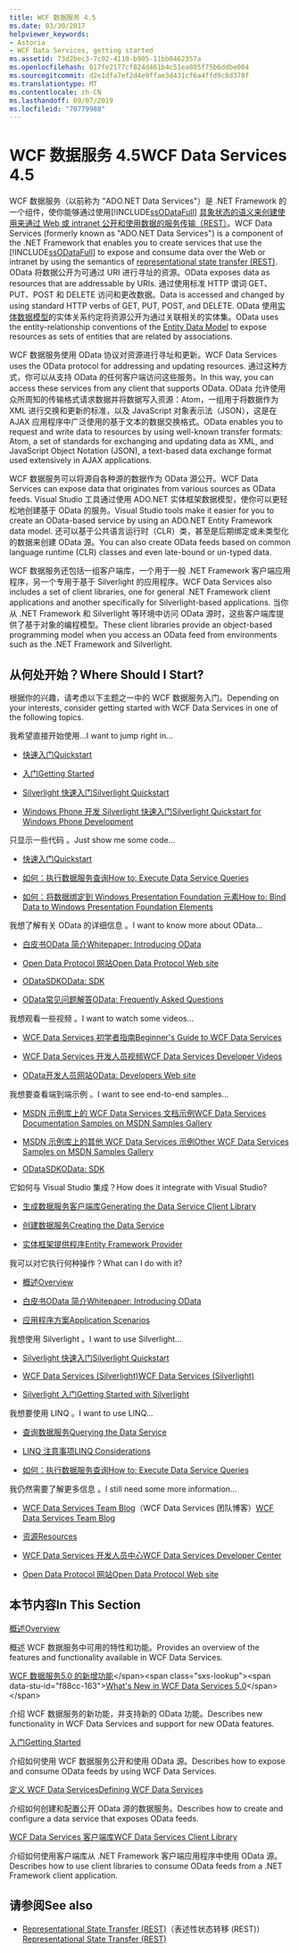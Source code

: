 ```yaml
---
title: WCF 数据服务 4.5
ms.date: 03/30/2017
helpviewer_keywords:
- Astoria
- WCF Data Services, getting started
ms.assetid: 73d2bec3-7c92-4110-b905-11bb0462357a
ms.openlocfilehash: 017fe2177cf824d461b4c51ea805f75b6ddbe064
ms.sourcegitcommit: d2e1dfa7ef2d4e9ffae3d431cf6a4ffd9c8d378f
ms.translationtype: MT
ms.contentlocale: zh-CN
ms.lasthandoff: 09/07/2019
ms.locfileid: "70779988"
---
```

# <a name="wcf-data-services-45"></a><span data-ttu-id="f88cc-102">WCF 数据服务 4.5</span><span class="sxs-lookup"><span data-stu-id="f88cc-102">WCF Data Services 4.5</span></span>

<span data-ttu-id="f88cc-103">WCF 数据服务（以前称为 "ADO.NET Data Services"）是 .NET Framework 的一个组件，使你能够通过使用[!INCLUDE[ssODataFull](../../../../includes/ssodatafull-md.md)] [具象状态的语义来创建使用来通过 Web 或 intranet 公开和使用数据的服务传输（REST）](https://go.microsoft.com/fwlink/?LinkId=113919)。</span><span class="sxs-lookup"><span data-stu-id="f88cc-103">WCF Data Services (formerly known as "ADO.NET Data Services") is a component of the .NET Framework that enables you to create services that use the [!INCLUDE[ssODataFull](../../../../includes/ssodatafull-md.md)] to expose and consume data over the Web or intranet by using the semantics of [representational state transfer (REST)](https://go.microsoft.com/fwlink/?LinkId=113919).</span></span> <span data-ttu-id="f88cc-104">OData 将数据公开为可通过 URI 进行寻址的资源。</span><span class="sxs-lookup"><span data-stu-id="f88cc-104">OData exposes data as resources that are addressable by URIs.</span></span> <span data-ttu-id="f88cc-105">通过使用标准 HTTP 谓词 GET、PUT、POST 和 DELETE 访问和更改数据。</span><span class="sxs-lookup"><span data-stu-id="f88cc-105">Data is accessed and changed by using standard HTTP verbs of GET, PUT, POST, and DELETE.</span></span> <span data-ttu-id="f88cc-106">OData 使用[实体数据模型](../adonet/entity-data-model.md)的实体关系约定将资源公开为通过关联相关的实体集。</span><span class="sxs-lookup"><span data-stu-id="f88cc-106">OData uses the entity-relationship conventions of the [Entity Data Model](../adonet/entity-data-model.md) to expose resources as sets of entities that are related by associations.</span></span>

<span data-ttu-id="f88cc-107">WCF 数据服务使用 OData 协议对资源进行寻址和更新。</span><span class="sxs-lookup"><span data-stu-id="f88cc-107">WCF Data Services uses the OData protocol for addressing and updating resources.</span></span> <span data-ttu-id="f88cc-108">通过这种方式，你可以从支持 OData 的任何客户端访问这些服务。</span><span class="sxs-lookup"><span data-stu-id="f88cc-108">In this way, you can access these services from any client that supports OData.</span></span> <span data-ttu-id="f88cc-109">OData 允许使用众所周知的传输格式请求数据并将数据写入资源：Atom，一组用于将数据作为 XML 进行交换和更新的标准，以及 JavaScript 对象表示法（JSON），这是在 AJAX 应用程序中广泛使用的基于文本的数据交换格式。</span><span class="sxs-lookup"><span data-stu-id="f88cc-109">OData enables you to request and write data to resources by using well-known transfer formats: Atom, a set of standards for exchanging and updating data as XML, and JavaScript Object Notation (JSON), a text-based data exchange format used extensively in AJAX applications.</span></span>

<span data-ttu-id="f88cc-110">WCF 数据服务可以将源自各种源的数据作为 OData 源公开。</span><span class="sxs-lookup"><span data-stu-id="f88cc-110">WCF Data Services can expose data that originates from various sources as OData feeds.</span></span> <span data-ttu-id="f88cc-111">Visual Studio 工具通过使用 ADO.NET 实体框架数据模型，使你可以更轻松地创建基于 OData 的服务。</span><span class="sxs-lookup"><span data-stu-id="f88cc-111">Visual Studio tools make it easier for you to create an OData-based service by using an ADO.NET Entity Framework data model.</span></span> <span data-ttu-id="f88cc-112">还可以基于公共语言运行时（CLR）类，甚至是后期绑定或未类型化的数据来创建 OData 源。</span><span class="sxs-lookup"><span data-stu-id="f88cc-112">You can also create OData feeds based on common language runtime (CLR) classes and even late-bound or un-typed data.</span></span>

<span data-ttu-id="f88cc-113">WCF 数据服务还包括一组客户端库，一个用于一般 .NET Framework 客户端应用程序，另一个专用于基于 Silverlight 的应用程序。</span><span class="sxs-lookup"><span data-stu-id="f88cc-113">WCF Data Services also includes a set of client libraries, one for general .NET Framework client applications and another specifically for Silverlight-based applications.</span></span> <span data-ttu-id="f88cc-114">当你从 .NET Framework 和 Silverlight 等环境中访问 OData 源时，这些客户端库提供了基于对象的编程模型。</span><span class="sxs-lookup"><span data-stu-id="f88cc-114">These client libraries provide an object-based programming model when you access an OData feed from environments such as the .NET Framework and Silverlight.</span></span>

## <a name="where-should-i-start"></a><span data-ttu-id="f88cc-115">从何处开始？</span><span class="sxs-lookup"><span data-stu-id="f88cc-115">Where Should I Start?</span></span>

<span data-ttu-id="f88cc-116">根据你的兴趣，请考虑以下主题之一中的 WCF 数据服务入门。</span><span class="sxs-lookup"><span data-stu-id="f88cc-116">Depending on your interests, consider getting started with WCF Data Services in one of the following topics.</span></span>

<span data-ttu-id="f88cc-117">我希望直接开始使用...</span><span class="sxs-lookup"><span data-stu-id="f88cc-117">I want to jump right in...</span></span>

- [<span data-ttu-id="f88cc-118">快速入门</span><span class="sxs-lookup"><span data-stu-id="f88cc-118">Quickstart</span></span>](quickstart-wcf-data-services.md)

- [<span data-ttu-id="f88cc-119">入门</span><span class="sxs-lookup"><span data-stu-id="f88cc-119">Getting Started</span></span>](getting-started-with-wcf-data-services.md)

- [<span data-ttu-id="f88cc-120">Silverlight 快速入门</span><span class="sxs-lookup"><span data-stu-id="f88cc-120">Silverlight Quickstart</span></span>](https://go.microsoft.com/fwlink/?LinkID=192782)

- [<span data-ttu-id="f88cc-121">Windows Phone 开发 Silverlight 快速入门</span><span class="sxs-lookup"><span data-stu-id="f88cc-121">Silverlight Quickstart for Windows Phone Development</span></span>](https://go.microsoft.com/fwlink/?LinkID=214535)

<span data-ttu-id="f88cc-122">只显示一些代码 。</span><span class="sxs-lookup"><span data-stu-id="f88cc-122">Just show me some code...</span></span>

- [<span data-ttu-id="f88cc-123">快速入门</span><span class="sxs-lookup"><span data-stu-id="f88cc-123">Quickstart</span></span>](quickstart-wcf-data-services.md)

- [<span data-ttu-id="f88cc-124">如何：执行数据服务查询</span><span class="sxs-lookup"><span data-stu-id="f88cc-124">How to: Execute Data Service Queries</span></span>](how-to-execute-data-service-queries-wcf-data-services.md)

- [<span data-ttu-id="f88cc-125">如何：将数据绑定到 Windows Presentation Foundation 元素</span><span class="sxs-lookup"><span data-stu-id="f88cc-125">How to: Bind Data to Windows Presentation Foundation Elements</span></span>](bind-data-to-wpf-elements-wcf-data-services.md)

<span data-ttu-id="f88cc-126">我想了解有关 OData 的详细信息 。</span><span class="sxs-lookup"><span data-stu-id="f88cc-126">I want to know more about OData...</span></span>

- [<span data-ttu-id="f88cc-127">白皮书OData 简介</span><span class="sxs-lookup"><span data-stu-id="f88cc-127">Whitepaper: Introducing OData</span></span>](https://go.microsoft.com/fwlink/?LinkId=220867)

- [<span data-ttu-id="f88cc-128">Open Data Protocol 网站</span><span class="sxs-lookup"><span data-stu-id="f88cc-128">Open Data Protocol Web site</span></span>](https://go.microsoft.com/fwlink/?LinkID=184554)

- [<span data-ttu-id="f88cc-129">ODataSDK</span><span class="sxs-lookup"><span data-stu-id="f88cc-129">OData: SDK</span></span>](https://go.microsoft.com/fwlink/?LinkID=185248)

- [<span data-ttu-id="f88cc-130">OData常见问题解答</span><span class="sxs-lookup"><span data-stu-id="f88cc-130">OData: Frequently Asked Questions</span></span>](https://go.microsoft.com/fwlink/?LinkId=185867)

<span data-ttu-id="f88cc-131">我想观看一些视频 。</span><span class="sxs-lookup"><span data-stu-id="f88cc-131">I want to watch some videos...</span></span>

- [<span data-ttu-id="f88cc-132">WCF Data Services 初学者指南</span><span class="sxs-lookup"><span data-stu-id="f88cc-132">Beginner's Guide to WCF Data Services</span></span>](https://go.microsoft.com/fwlink/?LinkId=220864)

- [<span data-ttu-id="f88cc-133">WCF Data Services 开发人员视频</span><span class="sxs-lookup"><span data-stu-id="f88cc-133">WCF Data Services Developer Videos</span></span>](https://go.microsoft.com/fwlink/?LinkId=220861)

- [<span data-ttu-id="f88cc-134">OData开发人员网站</span><span class="sxs-lookup"><span data-stu-id="f88cc-134">OData: Developers Web site</span></span>](https://go.microsoft.com/fwlink/?LinkId=185866)

<span data-ttu-id="f88cc-135">我想要查看端到端示例 。</span><span class="sxs-lookup"><span data-stu-id="f88cc-135">I want to see end-to-end samples...</span></span>

- [<span data-ttu-id="f88cc-136">MSDN 示例库上的 WCF Data Services 文档示例</span><span class="sxs-lookup"><span data-stu-id="f88cc-136">WCF Data Services Documentation Samples on MSDN Samples Gallery</span></span>](https://go.microsoft.com/fwlink/?LinkID=220865)

- [<span data-ttu-id="f88cc-137">MSDN 示例库上的其他 WCF Data Services 示例</span><span class="sxs-lookup"><span data-stu-id="f88cc-137">Other WCF Data Services Samples on MSDN Samples Gallery</span></span>](https://go.microsoft.com/fwlink/?LinkId=220866)

- [<span data-ttu-id="f88cc-138">ODataSDK</span><span class="sxs-lookup"><span data-stu-id="f88cc-138">OData: SDK</span></span>](https://go.microsoft.com/fwlink/?LinkID=185248)

<span data-ttu-id="f88cc-139">它如何与 Visual Studio 集成？</span><span class="sxs-lookup"><span data-stu-id="f88cc-139">How does it integrate with Visual Studio?</span></span>

- [<span data-ttu-id="f88cc-140">生成数据服务客户端库</span><span class="sxs-lookup"><span data-stu-id="f88cc-140">Generating the Data Service Client Library</span></span>](generating-the-data-service-client-library-wcf-data-services.md)

- [<span data-ttu-id="f88cc-141">创建数据服务</span><span class="sxs-lookup"><span data-stu-id="f88cc-141">Creating the Data Service</span></span>](creating-the-data-service.md)

- [<span data-ttu-id="f88cc-142">实体框架提供程序</span><span class="sxs-lookup"><span data-stu-id="f88cc-142">Entity Framework Provider</span></span>](entity-framework-provider-wcf-data-services.md)

<span data-ttu-id="f88cc-143">我可以对它执行何种操作？</span><span class="sxs-lookup"><span data-stu-id="f88cc-143">What can I do with it?</span></span>

- [<span data-ttu-id="f88cc-144">概述</span><span class="sxs-lookup"><span data-stu-id="f88cc-144">Overview</span></span>](wcf-data-services-overview.md)

- [<span data-ttu-id="f88cc-145">白皮书OData 简介</span><span class="sxs-lookup"><span data-stu-id="f88cc-145">Whitepaper: Introducing OData</span></span>](https://go.microsoft.com/fwlink/?LinkId=220867)

- [<span data-ttu-id="f88cc-146">应用程序方案</span><span class="sxs-lookup"><span data-stu-id="f88cc-146">Application Scenarios</span></span>](application-scenarios-wcf-data-services.md)

<span data-ttu-id="f88cc-147">我想使用 Silverlight 。</span><span class="sxs-lookup"><span data-stu-id="f88cc-147">I want to use Silverlight...</span></span>

- [<span data-ttu-id="f88cc-148">Silverlight 快速入门</span><span class="sxs-lookup"><span data-stu-id="f88cc-148">Silverlight Quickstart</span></span>](https://go.microsoft.com/fwlink/?LinkID=192782)

- [<span data-ttu-id="f88cc-149">WCF Data Services (Silverlight)</span><span class="sxs-lookup"><span data-stu-id="f88cc-149">WCF Data Services (Silverlight)</span></span>](https://go.microsoft.com/fwlink/?LinkID=143149)

- [<span data-ttu-id="f88cc-150">Silverlight 入门</span><span class="sxs-lookup"><span data-stu-id="f88cc-150">Getting Started with Silverlight</span></span>](https://go.microsoft.com/fwlink/?LinkId=148366)

<span data-ttu-id="f88cc-151">我想要使用 LINQ 。</span><span class="sxs-lookup"><span data-stu-id="f88cc-151">I want to use LINQ...</span></span>

- [<span data-ttu-id="f88cc-152">查询数据服务</span><span class="sxs-lookup"><span data-stu-id="f88cc-152">Querying the Data Service</span></span>](querying-the-data-service-wcf-data-services.md)

- [<span data-ttu-id="f88cc-153">LINQ 注意事项</span><span class="sxs-lookup"><span data-stu-id="f88cc-153">LINQ Considerations</span></span>](linq-considerations-wcf-data-services.md)

- [<span data-ttu-id="f88cc-154">如何：执行数据服务查询</span><span class="sxs-lookup"><span data-stu-id="f88cc-154">How to: Execute Data Service Queries</span></span>](how-to-execute-data-service-queries-wcf-data-services.md)

<span data-ttu-id="f88cc-155">我仍然需要了解更多信息 。</span><span class="sxs-lookup"><span data-stu-id="f88cc-155">I still need some more information...</span></span>

- <span data-ttu-id="f88cc-156">[WCF Data Services Team Blog](https://go.microsoft.com/fwlink/?LinkID=150511)（WCF Data Services 团队博客）</span><span class="sxs-lookup"><span data-stu-id="f88cc-156">[WCF Data Services Team Blog](https://go.microsoft.com/fwlink/?LinkID=150511)</span></span>

- [<span data-ttu-id="f88cc-157">资源</span><span class="sxs-lookup"><span data-stu-id="f88cc-157">Resources</span></span>](wcf-data-services-resources.md)

- [<span data-ttu-id="f88cc-158">WCF Data Services 开发人员中心</span><span class="sxs-lookup"><span data-stu-id="f88cc-158">WCF Data Services Developer Center</span></span>](https://go.microsoft.com/fwlink/?LinkId=220868)

- [<span data-ttu-id="f88cc-159">Open Data Protocol 网站</span><span class="sxs-lookup"><span data-stu-id="f88cc-159">Open Data Protocol Web site</span></span>](https://go.microsoft.com/fwlink/?LinkID=184554)

## <a name="in-this-section"></a><span data-ttu-id="f88cc-160">本节内容</span><span class="sxs-lookup"><span data-stu-id="f88cc-160">In This Section</span></span>

[<span data-ttu-id="f88cc-161">概述</span><span class="sxs-lookup"><span data-stu-id="f88cc-161">Overview</span></span>](wcf-data-services-overview.md)

<span data-ttu-id="f88cc-162">概述 WCF 数据服务中可用的特性和功能。</span><span class="sxs-lookup"><span data-stu-id="f88cc-162">Provides an overview of the features and functionality available in WCF Data Services.</span></span>

<span data-ttu-id="f88cc-163">[WCF 数据服务5.0 的新增功能](https://docs.microsoft.com/previous-versions/dotnet/wcf-data-services/ee373845(v=vs.103))</span><span class="sxs-lookup"><span data-stu-id="f88cc-163">[What's New in WCF Data Services 5.0](https://docs.microsoft.com/previous-versions/dotnet/wcf-data-services/ee373845(v=vs.103))</span></span>

<span data-ttu-id="f88cc-164">介绍 WCF 数据服务的新功能，并支持新的 OData 功能。</span><span class="sxs-lookup"><span data-stu-id="f88cc-164">Describes new functionality in WCF Data Services and support for new OData features.</span></span>

[<span data-ttu-id="f88cc-165">入门</span><span class="sxs-lookup"><span data-stu-id="f88cc-165">Getting Started</span></span>](getting-started-with-wcf-data-services.md)

<span data-ttu-id="f88cc-166">介绍如何使用 WCF 数据服务公开和使用 OData 源。</span><span class="sxs-lookup"><span data-stu-id="f88cc-166">Describes how to expose and consume OData feeds by using WCF Data Services.</span></span>

[<span data-ttu-id="f88cc-167">定义 WCF Data Services</span><span class="sxs-lookup"><span data-stu-id="f88cc-167">Defining WCF Data Services</span></span>](defining-wcf-data-services.md)

<span data-ttu-id="f88cc-168">介绍如何创建和配置公开 OData 源的数据服务。</span><span class="sxs-lookup"><span data-stu-id="f88cc-168">Describes how to create and configure a data service that exposes OData feeds.</span></span>

[<span data-ttu-id="f88cc-169">WCF Data Services 客户端库</span><span class="sxs-lookup"><span data-stu-id="f88cc-169">WCF Data Services Client Library</span></span>](wcf-data-services-client-library.md)

<span data-ttu-id="f88cc-170">介绍如何使用客户端库从 .NET Framework 客户端应用程序中使用 OData 源。</span><span class="sxs-lookup"><span data-stu-id="f88cc-170">Describes how to use client libraries to consume OData feeds from a .NET Framework client application.</span></span>

## <a name="see-also"></a><span data-ttu-id="f88cc-171">请参阅</span><span class="sxs-lookup"><span data-stu-id="f88cc-171">See also</span></span>

- <span data-ttu-id="f88cc-172">[Representational State Transfer (REST)](https://go.microsoft.com/fwlink/?LinkId=113919)（表述性状态转移 (REST)）</span><span class="sxs-lookup"><span data-stu-id="f88cc-172">[Representational State Transfer (REST)](https://go.microsoft.com/fwlink/?LinkId=113919)</span></span>
